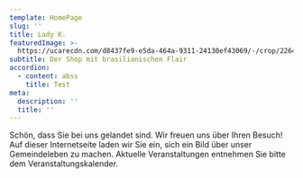 ```yaml
---
template: HomePage
slug: ''
title: Lady K.
featuredImage: >-
  https://ucarecdn.com/d8437fe9-e5da-464a-9311-24130ef43069/-/crop/2264x929/86,386/-/preview/
subtitle: Der Shop mit brasilianischen Flair
accordion:
  - content: abss
    title: Test
meta:
  description: ''
  title: ''
---
```

Schön, dass Sie bei uns gelandet sind. Wir freuen uns über Ihren Besuch! Auf dieser Internetseite laden wir Sie ein, sich ein Bild über unser Gemeindeleben zu machen. Aktuelle Veranstaltungen entnehmen Sie bitte dem Veranstaltungskalender.
